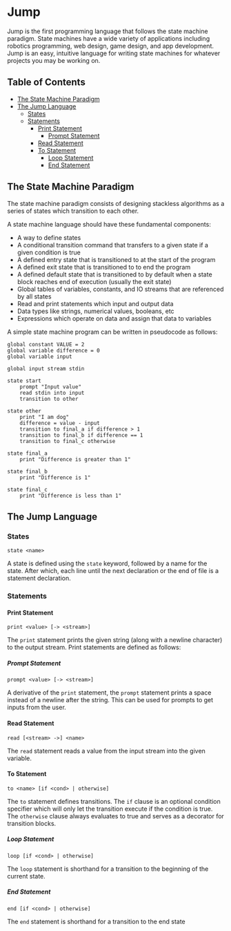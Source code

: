 # Jump

Jump is the first programming language that follows the state machine paradigm. State machines have a wide variety of applications including robotics programming, web design, game design, and app development. Jump is an easy, intuitive language for writing state machines for whatever projects you may be working on.

## Table of Contents
 - [The State Machine Paradigm](#the-state-machine-paradigm)
 - [The Jump Language](#the-jump-language)
 	- [States](#states)
 	- [Statements](#statements)
 		- [Print Statement](#print-statement)
 			- [Prompt Statement](#prompt-statement)
 		- [Read Statement](#read-statement)
 		- [To Statement](#to-statement)
 			- [Loop Statement](#loop-statement)
 			- [End Statement](#end-statement)

## The State Machine Paradigm

The state machine paradigm consists of designing stackless algorithms as a series of states which transition to each other.

A state machine language should have these fundamental components:

- A way to define states
- A conditional transition command that transfers to a given state if a given condition is true
- A defined entry state that is transitioned to at the start of the program
- A defined exit state that is transitioned to to end the program
- A defined default state that is transitioned to by default when a state block reaches end of execution (usually the exit state)
- Global tables of variables, constants, and IO streams that are referenced by all states
- Read and print statements which input and output data
- Data types like strings, numerical values, booleans, etc
- Expressions which operate on data and assign that data to variables

A simple state machine program can be written in pseudocode as follows:

	global constant VALUE = 2
	global variable difference = 0
	global variable input

	global input stream stdin

	state start
		prompt "Input value"
		read stdin into input
		transition to other

	state other
		print "I am dog"
		difference = value - input
		transition to final_a if difference > 1
		transition to final_b if difference == 1
		transition to final_c otherwise

	state final_a
		print "Difference is greater than 1"

	state final_b
		print "Difference is 1"

	state final_c
		print "Difference is less than 1"

## The Jump Language

### States

	state <name>

A state is defined using the `state` keyword, followed by a name for the state. After which, each line until the next declaration or the end of file is a statement declaration. 

### Statements

#### Print Statement

	print <value> [-> <stream>]

The `print` statement prints the given string (along with a newline character) to the output stream. Print statements are defined as follows:

##### Prompt Statement

	prompt <value> [-> <stream>]

A derivative of the `print` statement, the `prompt` statement prints a space instead of a newline after the string. This can be used for prompts to get inputs from the user.

#### Read Statement

	read [<stream> ->] <name>

The `read` statement reads a value from the input stream into the given variable.

#### To Statement

	to <name> [if <cond> | otherwise]

The `to` statement defines transitions. The `if` clause is an optional condition specifier which will only let the transition execute if the condition is true. The `otherwise` clause always evaluates to true and serves as a decorator for transition blocks.

##### Loop Statement

	loop [if <cond> | otherwise]

The `loop` statement is shorthand for a transition to the beginning of the current state.

##### End Statement

	end [if <cond> | otherwise]

The `end` statement is shorthand for a transition to the end state